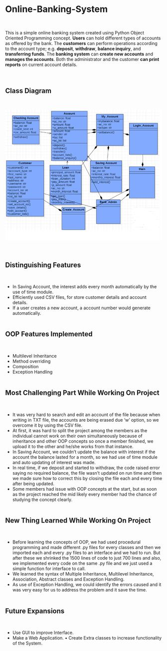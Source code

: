 # Online-Banking-System
<br />

This is a simple online banking system created using Python Object Oriented Programming concept. **Users** can hold different types of accounts as offered by the bank. The **customers** can perform operations according to the account type; e.g. **deposit**, **withdraw**, **balance inquiry**, and **transferring funds**. The **banking system** can **create new accounts** and **manages the accounts**. Both the administrator and the customer **can print reports** on current account details. 
<br /><br /><br />

## Class Diagram 
<br />

![img](Pictures/classdiagram.PNG)
<br /><br /><br />

## Distinguishing Features
<br />

* In Saving Account, the interest adds every month automatically by the use of time module. 
* Efficiently used  CSV files, for store customer details and account details. 
* If a user creates a new account, a account number would generate automatically.
<br /><br />

## OOP Features Implemented
<br />

* Multilevel Inheritance 
* Method overriding
* Composition 
* Exception Handling 
<br /><br />

## Most Challenging Part While Working On Project 
<br />

* It was very hard to search and edit an account of the file because when writing in TXT file, the accounts are being erased due ‘w’ option, so we overcome it by using the CSV file. 
* At first, it was hard to split the project among the members as the individual cannot work on their own simultaneously because of inheritance and other OOP concepts so once a member finished, we upload it to the other and he/she works from that instance. 
* In Saving Account, we couldn’t update the balance with interest if the account the balance lasted for a month, so we had use of time module and auto updating of interest was made. 
* In real time, if we deposit and started to withdraw, the code raised error saying no required balance, the file wasn’t updated on run time and then we made sure how to correct this by closing the file each and every time after being updated. 
* Some members had issue with OOP concepts at the start, but as soon as the project reached the mid likely every member had the chance of studying the concept clearly.
<br /><br />

## New Thing Learned While Working On Project 
<br />
 
* Before learning the concepts of OOP, we had used procedural programming and made different .py files for every classes and then we imported each and every .py files to an interface and we had to run. But after these we shrinked the 1500 lines of code to just 700 lines and also, we implemented every code on the same .py file and we just used a simple function for interface to call. 
* We learned the syntax of Multiple Inheritance, Multilevel Inheritance, Association, Abstract classes and Exception Handling. 
* As use of Exception Handling, we could identify the errors caused and it was very easy for us to address the problem and it save the time.
<br /><br />

## Future Expansions 
<br />

* Use GUI to improve Interface.
* Make a Web Application.
• Create Extra classes to increase functionality of the System.
<br /><br /><br />



